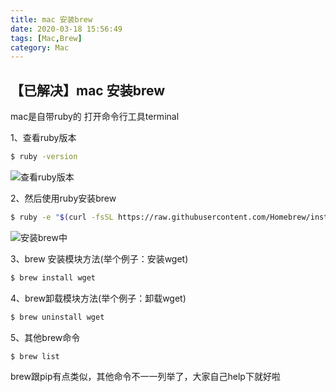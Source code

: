 ```yaml
---
title: mac 安装brew
date: 2020-03-18 15:56:49
tags: [Mac,Brew]
category: Mac
---
```


##  【已解决】mac 安装brew
mac是自带ruby的 打开命令行工具terminal
	
1、查看ruby版本
```bash
$ ruby -version
```
![查看ruby版本](https://img-blog.csdnimg.cn/20200318153334646.png)
	
2、然后使用ruby安装brew
```bash
$ ruby -e "$(curl -fsSL https://raw.githubusercontent.com/Homebrew/install/master/install)"
```
![安装brew中](https://img-blog.csdnimg.cn/20200318153528840.png?x-oss-process=image/watermark,type_ZmFuZ3poZW5naGVpdGk,shadow_10,text_aHR0cHM6Ly9ibG9nLmNzZG4ubmV0L2NoYW95YW5nX28=,size_16,color_FFFFFF,t_70)

3、brew 安装模块方法(举个例子：安装wget)
```bash
$ brew install wget
```
4、brew卸载模块方法(举个例子：卸载wget)
```bash
$ brew uninstall wget
```

5、其他brew命令
```bash
$ brew list
```

brew跟pip有点类似，其他命令不一一列举了，大家自己help下就好啦
